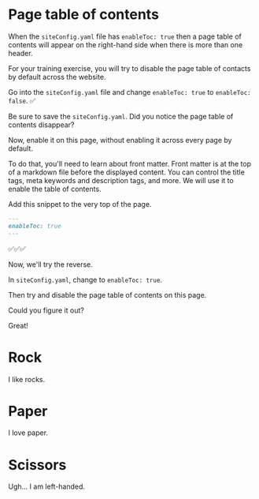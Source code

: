 # Page table of contents


When the `siteConfig.yaml` file has `enableToc: true` then a page table of contents will appear on the right-hand side when there is more than one header.

For your training exercise, you will try to disable the page table of contacts by default across the website.

Go into the `siteConfig.yaml` file and change `enableToc: true` to `enableToc: false`. ✅

Be sure to save the `siteConfig.yaml`. Did you notice the page table of contents disappear?

Now, enable it on this page, without enabling it across every page by default.

To do that, you'll need to learn about front matter.
Front matter is at the top of a markdown file before the displayed content.
You can control the title tags, meta keywords and description tags, and more.
We will use it to enable the table of contents.

Add this snippet to the very top of the page.
```md
---
enableToc: true
---
```

✅✅✅

Now, we'll try the reverse.

In `siteConfig.yaml`, change to `enableToc: true`.

Then try and disable the page table of contents on this page.

Could you figure it out?

Great!


# Rock

I like rocks.

# Paper

I love paper.

# Scissors

Ugh... I am left-handed.



